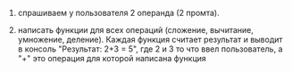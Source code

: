 1) спрашиваем у пользователя 2 операнда (2 промта).

2) написать функции для всех операций (сложение, вычитание, умножение, деление). Каждая функция считает результат и выводит в консоль "Результат: 2+3 = 5", где 2 и 3 то что ввел пользователь, а "+" это операция для которой написана функция